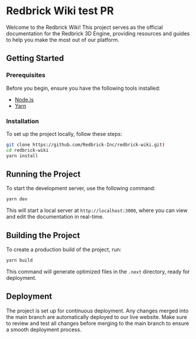 # Redbrick Wiki test PR

Welcome to the Redbrick Wiki! This project serves as the official documentation for the Redbrick 3D Engine, providing resources and guides to help you make the most out of our platform.

## Getting Started

### Prerequisites

Before you begin, ensure you have the following tools installed:

- [Node.js](https://nodejs.org/)
- [Yarn](https://yarnpkg.com/)

### Installation

To set up the project locally, follow these steps:

```bash
git clone https://github.com/Redbrick-Inc/redbrick-wiki.git)
cd redbrick-wiki
yarn install
```

## Running the Project

To start the development server, use the following command:

```bash
yarn dev
```

This will start a local server at `http://localhost:3000`, where you can view and edit the documentation in real-time.

## Building the Project

To create a production build of the project, run:

```bash
yarn build
```

This command will generate optimized files in the `.next` directory, ready for deployment.

## Deployment

The project is set up for continuous deployment. Any changes merged into the main branch are automatically deployed to our live website. Make sure to review and test all changes before merging to the main branch to ensure a smooth deployment process.




